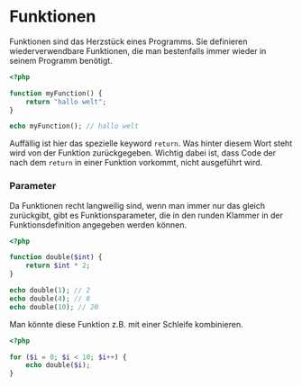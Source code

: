 # Funktionen

Funktionen sind das Herzstück eines Programms. Sie definieren wiederverwendbare Funktionen, die man bestenfalls immer wieder in seinem Programm benötigt.  
```php 
<?php

function myFunction() {
    return "hallo welt";
}

echo myFunction(); // hallo welt
```
Auffällig ist hier das spezielle keyword `return`. Was hinter diesem Wort steht wird von der Funktion zurückgegeben. Wichtig dabei ist, dass Code der nach dem `return` in einer Funktion vorkommt, nicht ausgeführt wird.

### Parameter
Da Funktionen recht langweilig sind, wenn man immer nur das gleich zurückgibt, gibt es Funktionsparameter, die in den runden Klammer in der Funktionsdefinition angegeben werden können.
```php 
<?php

function double($int) {
    return $int * 2;
}

echo double(1); // 2
echo double(4); // 8
echo double(10); // 20
```

Man könnte diese Funktion z.B. mit einer Schleife kombinieren.
```php 
<?php

for ($i = 0; $i < 10; $i++) {
    echo double($i);
}

```
